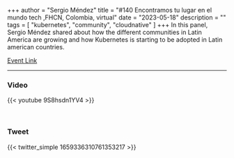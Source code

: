 +++
author = "Sergio Méndez"
title = "#140 Encontramos tu lugar en el mundo tech ,FHCN, Colombia, virtual"
date = "2023-05-18"
description = ""
tags = [
    "kubernetes",
    "community",
    "cloudnative"
]
+++
In this panel, Sergio Méndez shared about how the different communities in Latin America are growing and how Kubernetes is starting to be adopted in Latin american countries.

[Event Link](https://www.linkedin.com/feed/update/urn:li:activity:7065415822353031168/)
<!--more-->
---
### Video

{{< youtube 9S8hsdn1YV4 >}}

<br>

### Tweet

{{< twitter_simple 1659336310761353217 >}}